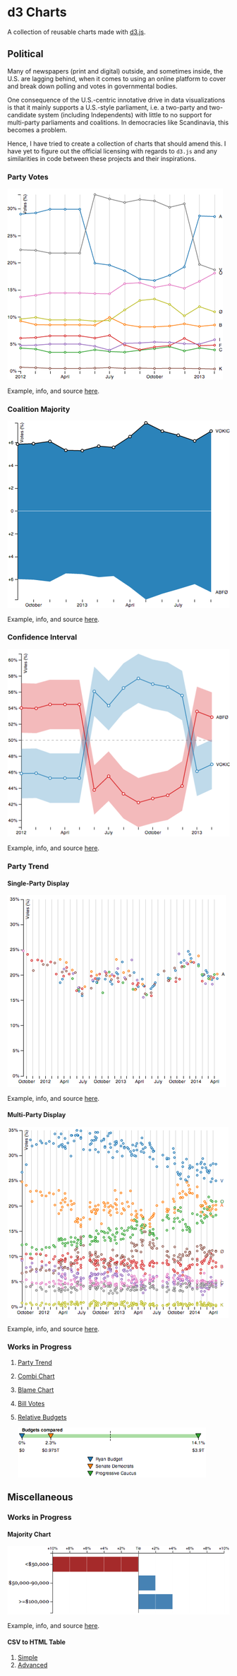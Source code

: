 d3 Charts
=========
A collection of reusable charts made with [d3.js][d3].

Political
---------
Many of newspapers (print and digital) outside, and sometimes inside, the U.S. are lagging behind, when it comes to using an online platform to cover and break down polling and votes in governmental bodies.

One consequence of the U.S.-centric innotative drive in data visualizations is that it mainly supports a U.S.-style parliament, i.e. a two-party and two-candidate system (including Independents) with little to no support for multi-party parliaments and coalitions. In democracies like Scandinavia, this becomes a problem.

Hence, I have tried to create a collection of charts that should amend this. I have yet to figure out the official licensing with regards to `d3.js` and any similarities in code between these projects and their inspirations.


### Party Votes ###
[![Party Votes thumbnail][party-votes-img]][party-votes-url]

Example, info, and source [here][party-votes-url].


### Coalition Majority ###
[![Coalition Majority thumbnail][coalition-majority-img]][coalition-majority-url]

Example, info, and source [here][coalition-majority-url].

### Confidence Interval ###
[![Confidence Interval thumbnail][confidence-interval-img]][confidence-interval-url]

Example, info, and source [here][confidence-interval-url].

### Party Trend ###
#### Single-Party Display ####
[![Party Trend, single-party display thumbnail][party-trend-single-img]][party-trend-single-url]

Example, info, and source [here][party-trend-single-url].

#### Multi-Party Display ####
[![Party Trend, multi-party display thumbnail][party-trend-multi-img]][party-trend-multi-url]

Example, info, and source [here][party-trend-multi-url].

### Works in Progress ###
1. [Party Trend][party-trend-url]
2. [Combi Chart][combi-chart-url]
3. [Blame Chart][blame-chart-url]
4. [Bill Votes][bill-votes-url]
5. [Relative Budgets][relative-budgets-url]

    [![Relative Budgets thumbnail][relative-budgets-img]][relative-budgets-url]

Miscellaneous
-------------
### Works in Progress ###

#### Majority Chart ####
[![Symmetric Stack Chart thumbnail][majority-chart-img]][majority-chart-url]

Example, info, and source [here][majority-chart-url].

#### CSV to HTML Table ####
1. [Simple][simple-table]
2. [Advanced][advanced-table]


[d3]: http://d3js.org
[party-votes-img]: _screenshots/party-votes.png
[party-votes-url]: http://bl.ocks.org/ndarville/6475739
[coalition-majority-img]: _screenshots/coalition-majority.png
[coalition-majority-url]: http://bl.ocks.org/ndarville/6475152
[confidence-interval-img]: _screenshots/confidence-interval.png
[confidence-interval-url]: http://bl.ocks.org/ndarville/6552457
[party-trend-single-img]: _screenshots/party-trend-single.png
[party-trend-single-url]: http://bl.ocks.org/ndarville/6574995
[party-trend-multi-img]: _screenshots/party-trend-multi.png
[party-trend-multi-url]: http://bl.ocks.org/ndarville/11094667
[party-trend-url]: http://bl.ocks.org/ndarville/6574995
[combi-chart-url]: http://bl.ocks.org/ndarville/6587098
[blame-chart-url]: http://bl.ocks.org/ndarville/6596508
[bill-votes-url]: http://bl.ocks.org/ndarville/6484png
[relative-budgets-url]: http://bl.ocks.org/ndarville/6826638
[relative-budgets-img]: _screenshots/relative-budgets.png
[majority-chart-url]: http://bl.ocks.org/ndarville/8478044
[majority-chart-img]: _screenshots/majority-chart.png
[simple-table]: http://bl.ocks.org/ndarville/7075823
[advanced-table]: http://bl.ocks.org/ndarville/7241320
